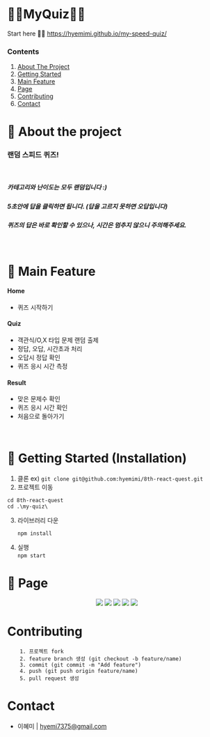 # **🧜‍♀️MyQuiz🧚‍♀️**

Start here 🏃‍♀️ https://hyemimi.github.io/my-speed-quiz/ 

### Contents

  <ol>
    <li><a href="#-about-the-project">About The Project</a></li>
    <li><a href="#-getting-started-installation">Getting Started</a></li>
    <li><a href="#-main-feature">Main Feature</a></li> 
    <li><a href="#-page">Page</a></li> 
    <li><a href="#contributing">Contributing</a></li>
  
   <li><a href="#contact">Contact</a></li>
  </ol>

# 💫 About the project

### 랜덤 스피드 퀴즈!

<br>

##### 카테고리와 난이도는 모두 랜덤입니다 :)

##### 5초안에 답을 클릭하면 됩니다. (답을 고르지 못하면 오답입니다)

##### 퀴즈의 답은 바로 확인할 수 있으나, 시간은 멈추지 않으니 주의해주세요.

<br>

# 💫 Main Feature

#### Home

- 퀴즈 시작하기

#### Quiz

- 객관식/O,X 타입 문제 랜덤 출제
- 정답, 오답, 시간초과 처리
- 오답시 정답 확인
- 퀴즈 응시 시간 측정

#### Result

- 맞은 문제수 확인
- 퀴즈 응시 시간 확인
- 처음으로 돌아가기

<br>

# 💫 Getting Started (Installation)

1. 클론
   ex) `git clone git@github.com:hyemimi/8th-react-quest.git`
2. 프로젝트 이동

```
cd 8th-react-quest
cd .\my-quiz\
```

3. 라이브러리 다운
   ```
   npm install
   ```
4. 실행<br>
   `npm start`

# 💫 Page

<div align="center">
<img src="https://user-images.githubusercontent.com/103042868/216819492-c2614a36-0a3d-473d-8a61-d78d4a66e46d.png" />
<img src="https://user-images.githubusercontent.com/103042868/216819229-4c5615af-6ea4-4ce3-8f5e-85e0521190fd.png"/>
<img src="https://user-images.githubusercontent.com/103042868/216819224-e18e7cdd-8e48-4025-bb61-7064132e36aa.png"/>
<img src="https://user-images.githubusercontent.com/103042868/216819226-64febade-4bd0-4e9e-b5c8-e6c96fd3f32c.png"/>
<img src="https://user-images.githubusercontent.com/103042868/216819222-f452a0b5-c2c1-424f-a97d-dbf0993c20ea.png"/>
</div>

# Contributing

```
    1. 프로젝트 fork
    2. feature branch 생성 (git checkout -b feature/name)
    3. commit (git commit -m "Add feature")
    4. push (git push origin feature/name)
    5. pull request 생성

```

# Contact

- 이혜미 | hyemi7375@gmail.com
